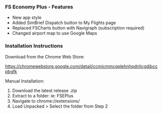 ### FS Economy Plus - Features

- New app style
- Added SimBrief Dispatch button to My Flights page
- Replaced FSCharts button with Navigraph (subscription required)
- Changed airport map to use Google Maps

### Installation Instructions

Download from the Chrome Web Store:

https://chromewebstore.google.com/detail/ccmicmmcgplehnhpdnlicgdibccpbgfk

Manual Installation:

1. Download the latest release .zip
2. Extract to a folder: ie: FSEPlus
3. Navigate to chrome://extensions/
4. Load Unpacked > Select the folder from Step 2
